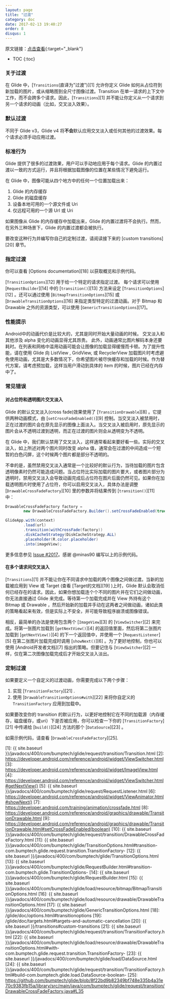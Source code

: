 ```yaml
---
layout: page
title: "过渡"
category: doc
date: 2017-02-13 19:40:27
order: 8
disqus: 1
---
```


原文链接：[点击查看](http://bumptech.github.io/glide/doc/transitions.html){:target="_blank"}

* TOC
{:toc}

### 关于过渡
在 Glide 中，[``Transitions``(直译为"过渡")][1] 允许你定义 Glide 如何从占位符到新加载的图片，或从缩略图到全尺寸图像过渡。Transition 在单一请求的上下文中工作，而不会跨多个请求。因此，[``Transitions``][1] 并不能让你定义从一个请求到另一个请求的动画（比如，交叉淡入效果）。

### 默认过渡
不同于 Glide v3，Glide v4 将**不会**默认应用交叉淡入或任何其他的过渡效果。每个请求必须手动应用过渡。

### 标准行为
Glide 提供了很多的过渡效果，用户可以手动地应用于每个请求。Glide 的内置过渡以一致的方式运行，并且将根据加载图像的位置在某些情况下避免运行。

在 Glide 中，图像可能从四个地方中的任何一个位置加载出来：

1. Glide 的内存缓存
2. Glide 的磁盘缓存
3. 设备本地可用的一个源文件或 Uri
4. 仅远程可用的一个源 Url 或 Uri

如果图像从 Glide 的内存缓存中加载出来，Glide 的内置过渡将不会执行。然而，在另外三种场景下，Glide 的内置过渡都会被执行。

要改变这种行为并编写你自己的定制过渡，请阅读接下来的 [custom transitions][20] 章节。

### 指定过渡

你可以查看 [Options documentation][18] 以获取概览和示例代码。

[``TransitionOptions``][12] 用于给一个特定的请求指定过渡。 每个请求可以使用 [``RequestBuilder``][14] 中的 [``transition()``][13] 方法来设定 [``TransitionOptions``][12] 。还可以通过使用 [``BitmapTransitionOptions``][15] 或 [``DrawableTransitionOptions``][16] 来指定类型特定的过渡动画。对于 Bitmap 和 Drawable 之外的资源类型，可以使用 [``GenericTransitionOptions``][17]。

### 性能提示
Android中的动画代价是比较大的，尤其是同时开始大量动画的时候。 交叉淡入和其他涉及 alpha 变化的动画显得尤其昂贵。 此外，动画通常比图片解码本身还要耗时。在列表和网格中滥用动画可能会让图像的加载显得缓慢而卡顿。为了提升性能，请在使用 Glide 向 ListView , GridView, 或 RecyclerView 加载图片时考虑避免使用动画，尤其是大多数情况下，你希望图片被尽快缓存和加载的时候。作为替代方案，请考虑预加载，这样当用户滑动到具体的 item 的时候，图片已经在内存中了。

### 常见错误

#### 对占位符和透明图片交叉淡入
Glide 的默认交叉淡入(cross fade)效果使用了 [``TransitionDrawable``][8] 。它提供两种动画模式，由 [``setCrossFadeEnabled()``][9] 控制。当交叉淡入被禁用时，正在过渡的图片会在原先显示的图像上面淡入。当交叉淡入被启用时，原先显示的图片会从不透明过渡到透明，而正在过渡的图片则会从透明变为不透明。

在 Glide 中，我们默认禁用了交叉淡入，这样通常看起来要好看一些。实际的交叉淡入，如上所述对两个图片同时改变 alpha 值，通常会在过渡的中间造成一个短暂的白色闪屏，这个时候两个图片都是部分不透明的。

不幸的是，虽然禁用交叉淡入通常是一个比较好的默认行为，当待加载的图片包含透明像素时仍然可能造成问题。当占位符比实际加载的图片要大，或者图片部分为透明时，禁用交叉淡入会导致动画完成后占位符在图片后面仍然可见。如果你在加载透明图片时使用了占位符，你可以启用交叉淡入，具体办法是调整 [``DrawableCrossFadeFactory``][10] 里的参数并将结果传到 [``transition()``][11] 中：

```java
DrawableCrossFadeFactory factory =
        new DrawableCrossFadeFactory.Builder().setCrossFadeEnabled(true).build();

GlideApp.with(context)
        .load(url)
        .transition(withCrossFade(factory))
        .diskCacheStrategy(DiskCacheStrategy.ALL)
        .placeholder(R.color.placeholder)
        .into(imageView);
```

更多信息参见 [Issue #2017](https://github.com/bumptech/glide/issues/2017)。感谢 @minas90 编写以上的示例代码。

#### 在多个请求间交叉淡入
[``Transitions``][1] 并不能让你在不同请求中加载的两个图像之间做过渡。当新的加载被应用到 View 或 Target (查看 [Target的文档][19] )上时，Glide 默认会取消任何已经存在的请求。因此，如果你想加载连个个不同的图片并在它们之间做动画，你无法直接通过 Glide 来完成。等待第一个加载完成并在 View 外持有这个 Bitmap 或 Drawable ，然后开始新的加载并手动在这两者之间做动画，诸如此类的策略看起来有效，但是实际上不安全，并可能导致程序崩溃或图像错误。

相反，最简单的办法是使用包含两个 [``ImageView``][3] 的 [``ViewSwitcher``][2] 来完成。将第一张图片加载到 [``getNextView()``][4] 的返回值里面，然后将第二张图片加载到 [``getNextView()``][4] 的下一个返回值中，并使用一个 [``RequestListener``][5] 在第二张图片加载完成时调用 [``showNext()``][6] 。为了更好地控制，你也可以使用 [Android开发者文档][7] 指出的策略。但要记住与 [``ViewSwitcher``][2] 一样，仅在第二次图像加载完成后才开始交叉淡入淡出。

### 定制过渡
如果要定义一个自定义的过渡动画，你需要完成以下两个步骤：

1. 实现 [``TransitionFactory``][21] .
2. 使用 [``DrawableTransitionOptions#with``][22] 来将你自定义的 ``TransitionFactory`` 应用到加载中。

如果要改变你的 transition 的默认行为，以更好地控制它在不同的加载源（内存缓存，磁盘缓存，或uri）下是否被应用，你可以检查一下你的 [``TransitionFactory``][21] 中传递给 [``build()``][24] 方法的那个 [``DataSource``][23] 。

如需示例代码，请查看 [``DrawableCrossFadeFactory``][25].

[1]: {{ site.baseurl }}/javadocs/400/com/bumptech/glide/request/transition/Transition.html
[2]: https://developer.android.com/reference/android/widget/ViewSwitcher.html
[3]: https://developer.android.com/reference/android/widget/ImageView.html
[4]: https://developer.android.com/reference/android/widget/ViewSwitcher.html#getNextView()
[5]: {{ site.baseurl }}/javadocs/400/com/bumptech/glide/request/RequestListener.html
[6]: https://developer.android.com/reference/android/widget/ViewAnimator.html#showNext()
[7]: https://developer.android.com/training/animation/crossfade.html
[8]: https://developer.android.com/reference/android/graphics/drawable/TransitionDrawable.html
[9]: https://developer.android.com/reference/android/graphics/drawable/TransitionDrawable.html#setCrossFadeEnabled(boolean)
[10]: {{ site.baseurl }}/javadocs/400/com/bumptech/glide/request/transition/DrawableCrossFadeFactory.html
[11]: {{ site.baseurl }}/javadocs/400/com/bumptech/glide/TransitionOptions.html#transition-com.bumptech.glide.request.transition.TransitionFactory-
[12]: {{ site.baseurl }}/javadocs/400/com/bumptech/glide/TransitionOptions.html
[13]: {{ site.baseurl }}/javadocs/400/com/bumptech/glide/RequestBuilder.html#transition-com.bumptech.glide.TransitionOptions-
[14]: {{ site.baseurl }}/javadocs/400/com/bumptech/glide/RequestBuilder.html
[15]: {{ site.baseurl }}/javadocs/400/com/bumptech/glide/load/resource/bitmap/BitmapTransitionOptions.html
[16]: {{ site.baseurl }}/javadocs/400/com/bumptech/glide/load/resource/drawable/DrawableTransitionOptions.html
[17]: {{ site.baseurl }}/javadocs/400/com/bumptech/glide/GenericTransitionOptions.html
[18]: /glide/doc/options.html#transitionoptions
[19]: /glide/doc/targets.html#targets-and-automatic-cancellation
[20]: {{ site.baseurl }}/transitions#custom-transitions
[21]: {{ site.baseurl }}/javadocs/400/com/bumptech/glide/request/transition/TransitionFactory.html
[22]: {{ site.baseurl }}/javadocs/400/com/bumptech/glide/load/resource/drawable/DrawableTransitionOptions.html#with-com.bumptech.glide.request.transition.TransitionFactory-
[23]: {{ site.baseurl }}/javadocs/400/com/bumptech/glide/load/DataSource.html
[24]: {{ site.baseurl }}/javadocs/400/com/bumptech/glide/request/transition/TransitionFactory.html#build-com.bumptech.glide.load.DataSource-boolean-
[25]: https://github.com/bumptech/glide/blob/8f22bd9b82349bf748e335b4a31e70c9383fb15a/library/src/main/java/com/bumptech/glide/request/transition/DrawableCrossFadeFactory.java#L35 

